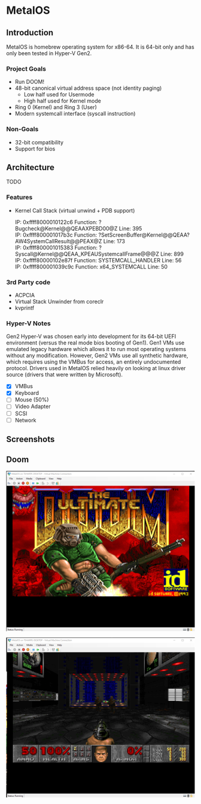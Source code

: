 # MetalOS

## Introduction
MetalOS is homebrew operating system for x86-64. It is 64-bit only and has only been tested in Hyper-V Gen2.

### Project Goals
* Run DOOM!
* 48-bit canonical virtual address space (not identity paging)
  * Low half used for Usermode
  * High half used for Kernel mode
* Ring 0 (Kernel) and Ring 3 (User)
* Modern systemcall interface (syscall instruction)

### Non-Goals
* 32-bit compatibility
* Support for bios

## Architecture
TODO

### Features
* Kernel Call Stack (virtual unwind + PDB support)

    IP: 0xffff8000010122c6 Function: ?Bugcheck@Kernel@@QEAAXPEBD00@Z Line: 395  
    IP: 0xffff800001017b3c Function: ?SetScreenBuffer@Kernel@@QEAA?AW4SystemCallResult@@PEAX@Z Line: 173  
    IP: 0xffff800001015383 Function: ?Syscall@Kernel@@QEAA_KPEAUSystemcallFrame@@@Z Line: 899  
    IP: 0xffff80000102e87f Function: SYSTEMCALL_HANDLER Line: 56  
    IP: 0xffff800001039c9c Function: x64_SYSTEMCALL Line: 50  

### 3rd Party code
* ACPCIA
* Virtual Stack Unwinder from coreclr
* kvprintf

### Hyper-V Notes
Gen2 Hyper-V was chosen early into development for its 64-bit UEFI environment (versus the real mode bios booting of Gen1). Gen1 VMs use emulated legacy hardware which allows it to run most operating systems without any modification. However, Gen2 VMs use all synthetic hardware, which requires using the VMBus for access, an entirely undocumented protocol. Drivers used in MetalOS relied heavily on looking at linux driver source (drivers that were written by Microsoft).

- [x] VMBus
- [x] Keyboard
- [ ] Mouse (50%)
- [ ] Video Adapter
- [ ] SCSI
- [ ] Network

## Screenshots

## Doom
![Doom](_Screenshots/Doom2.png)

![Doom](_Screenshots/Doom3.png)